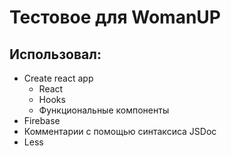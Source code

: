 # Тестовое для WomanUP


## Использовал:
 * Create react app
   * React
   * Hooks
   * Функциональные компоненты  
 * Firebase
 * Комментарии с помощью синтаксиса JSDoc
 * Less


